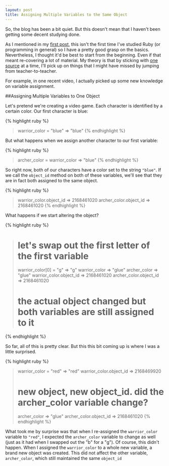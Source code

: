 ```yaml
---
layout: post
title: Assigning Multiple Variables to the Same Object
---
```

So, the blog has been a bit quiet. But this doesn't mean that I haven't been getting some decent studying done.

As I mentioned in my [first post](http://gregelizondo.github.io/2013/12/18/why-im-learning-ruby.html), this isn't the first time I've studied Ruby (or programming in general) so I have a pretty good grasp on the basics. Nevertheless, I thought it'd be best to start from the beginning. Even if that meant re-covering a lot of material. My theory is that by sticking with [one source](http://pragmaticstudio.com/ruby/) at a time, I'll pick up on things that I might have missed by jumping from teacher-to-teacher.

For example, in one recent video, I actually picked up some new knowledge on variable assignment.

##Assigning Multiple Variables to One Object

Let's pretend we're creating a video game. Each character is identified by a certain color. Our first character is blue:

{% highlight ruby %}
 > warrior_color = "blue"
 => "blue"
{% endhighlight %}

But what happens when we assign another character to our first variable:

{% highlight ruby %}
 > archer_color = warrior_color
 => "blue"
{% endhighlight %}

So right now, both of our characters have a color set to the string `"blue"`. If we call the `object_id` method on both of these variables, we'll see that they are in fact both assigned to the same object.

{% highlight ruby %}
 > warrior_color.object_id
 => 2168461020 
 > archer_color.object_id
 => 2168461020
{% endhighlight %}

What happens if we start altering the object?

{% highlight ruby %}
 > # let's swap out the first letter of the first variable
 > warrior_color[0] = "g"
 => "g" 
 > warrior_color
 => "glue" 
 > archer_color
 => "glue"
 > warrior_color.object_id
 => 2168461020 
 > archer_color.object_id
 => 2168461020
 > # the actual object changed but both variables are still assigned to it
{% endhighlight %}

So far, all of this is pretty clear. But this this bit coming up is where I was a little surprised.

{% highlight ruby %}
 > warrior_color = "red"
 => "red" 
 > warrior_color.object_id
 => 2168469920 
 > # new object, new object_id. did the archer_color variable change?
 > archer_color
 => "glue"
 > archer_color.object_id
 => 2168461020
{% endhighlight %}

What took me by surprise was that when I re-assigned the `warrior_color` variable to `"red"`, I expected the `archer_color` variable to change as well (just as it had when I swapped out the "b" for a "g"). Of course, this didn't happen. When I assigned the `warrior_color` to a whole new variable, a brand new object was created. This did not affect the other variable, `archer_color`, which still maintained the same `object_id`